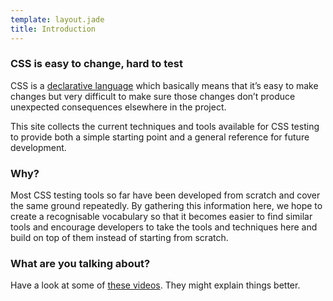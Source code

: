 ```yaml
---
template: layout.jade
title: Introduction
---
```


### CSS is easy to change, hard to test

CSS is a [declarative language](/guides/declarative-languages.html) which basically means that it’s easy to make changes but very difficult to make sure those changes don’t produce unexpected consequences elsewhere in the project.

This site collects the current techniques and tools available for CSS testing to provide both a simple  starting point and a general reference for future development.

### Why?

Most CSS testing tools so far have been developed from scratch and cover the same ground repeatedly. By gathering this information here, we hope to create a recognisable vocabulary so that it becomes easier to find similar tools and encourage developers to take the tools and techniques here and build on top of them instead of starting from scratch.

### What are you talking about?

Have a look at some of [these videos](/guides/videos/). They might explain things better.